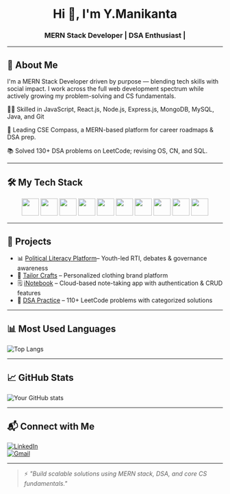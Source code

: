 <h1 align="center">Hi 👋, I'm Y.Manikanta</h1>
<h3 align="center">MERN Stack Developer | DSA Enthusiast |</h3>

---

## 🧠 About Me

I'm a MERN Stack Developer driven by purpose — blending tech skills with social impact.
I work across the full web development spectrum while actively growing my problem-solving and CS fundamentals.

👨‍💻 Skilled in JavaScript, React.js, Node.js, Express.js, MongoDB, MySQL, Java, and Git

🧭 Leading CSE Compass, a MERN-based platform for career roadmaps & DSA prep.

📚 Solved 130+ DSA problems on LeetCode; revising OS, CN, and SQL.


---

## 🛠️ My Tech Stack

<div align="center">
  <img src="https://cdn.jsdelivr.net/gh/devicons/devicon/icons/html5/html5-original.svg" width="40" height="40"/>
  <img src="https://cdn.jsdelivr.net/gh/devicons/devicon/icons/css3/css3-original.svg" width="40" height="40"/>
  <img src="https://cdn.jsdelivr.net/gh/devicons/devicon/icons/javascript/javascript-original.svg" width="40" height="40"/>
  <img src="https://cdn.jsdelivr.net/gh/devicons/devicon/icons/react/react-original.svg" width="40" height="40"/>
  <img src="https://cdn.jsdelivr.net/gh/devicons/devicon/icons/nodejs/nodejs-original.svg" width="40" height="40"/>
  <img src="https://cdn.jsdelivr.net/gh/devicons/devicon/icons/express/express-original.svg" width="40" height="40"/>
  <img src="https://cdn.jsdelivr.net/gh/devicons/devicon/icons/mongodb/mongodb-original.svg" width="40" height="40"/>
  <img src="https://cdn.jsdelivr.net/gh/devicons/devicon/icons/git/git-original.svg" width="40" height="40"/>
  <img src="https://cdn.jsdelivr.net/gh/devicons/devicon/icons/java/java-original.svg" width="40" height="40"/>
  <img src="https://cdn.jsdelivr.net/gh/devicons/devicon/icons/mysql/mysql-original.svg" width="40" height="40"/>
</div>

---

## 🚀 Projects

- 📊 [Political Literacy Platform](https://github.com/maniO12/NewsRTI )– Youth-led RTI, debates & governance awareness
- 🧵 [Tailor Crafts](https://github.com/github.com/maniO12/Ecommerce) – Personalized clothing brand platform  
- 🗒️ [iNotebook](https://github.com/maniO12/inotebook) – Cloud-based note-taking app with authentication & CRUD features  
- 🧠 [DSA Practice](https://leetcode.com/YManikanta) – 110+ LeetCode problems with categorized solutions  

---

## 📊 Most Used Languages

![Top Langs](https://github-readme-stats.vercel.app/api/top-langs/?username=maniO12&layout=compact&theme=github_dark)

---

## 📈 GitHub Stats

![Your GitHub stats](https://github-readme-stats.vercel.app/api?username=maniO12&show_icons=true&theme=github_dark)


---

## 📬 Connect with Me

[![LinkedIn](https://img.shields.io/badge/-LinkedIn-blue?style=flat-square&logo=linkedin&logoColor=white)](https://www.linkedin.com/in/yelagandula-manikanta-1a55922a7?utm_source=share&utm_campaign=share_via&utm_content=profile&utm_medium=android_app)  
[![Gmail](https://img.shields.io/badge/-Email-red?style=flat-square&logo=gmail&logoColor=white)](mailto:yelagandulamanikanta506@gmail.com)

---

> ⚡ *"Build scalable solutions using MERN stack, DSA, and core CS fundamentals."*
